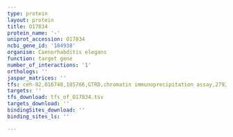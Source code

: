 ```yaml
---
type: protein
layout: protein
title: O17834
protein_name: '-'
uniprot_accession: O17834
ncbi_gene_id: '184938'
organism: Caenorhabditis elegans
function: target gene
number_of_interactions: '1'
orthologs: ''
jaspar_matrices: ''
tfs: ceh-82,O16748,185766,GTRD,chromatin immunoprecipitation assay,27924024%5Buid%5D,No
targets: ''
tfs_download: tfs_of_O17834.tsv
targets_download: ''
bindingSites_download: ''
binding_sites_ls: ''

---
```

